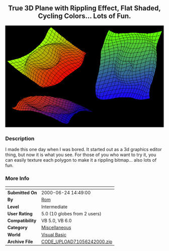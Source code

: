 ﻿<div align="center">

## True 3D Plane with Rippling Effect, Flat Shaded, Cycling Colors\.\.\. Lots of Fun\.

<img src="PIC2000624168483267.JPG">
</div>

### Description

I made this one day when I was bored. It started out as a 3d graphics editor thing, but now it is what you see. For those of you who want to try it, you can easily texture each polygon to make it a rippling bitmap... also lots of fun.
 
### More Info
 


<span>             |<span>
---                |---
**Submitted On**   |2000-06-24 14:49:00
**By**             |[Rom](https://github.com/Planet-Source-Code/PSCIndex/blob/master/ByAuthor/rom.md)
**Level**          |Intermediate
**User Rating**    |5.0 (10 globes from 2 users)
**Compatibility**  |VB 5\.0, VB 6\.0
**Category**       |[Miscellaneous](https://github.com/Planet-Source-Code/PSCIndex/blob/master/ByCategory/miscellaneous__1-1.md)
**World**          |[Visual Basic](https://github.com/Planet-Source-Code/PSCIndex/blob/master/ByWorld/visual-basic.md)
**Archive File**   |[CODE\_UPLOAD71056242000\.zip](https://github.com/Planet-Source-Code/rom-true-3d-plane-with-rippling-effect-flat-shaded-cycling-colors-lots-of-fun__1-9227/archive/master.zip)








